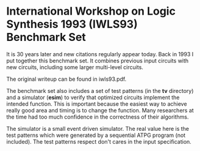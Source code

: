 # International Workshop on Logic Synthesis 1993 (IWLS93) Benchmark Set

It is 30 years later and new citations regularly appear today.  Back in 1993 I put together this benchmark set.  It combines previous input circuits with new circuits, including some larger multi-level circuits.

The original writeup can be found in iwls93.pdf.

The benchmark set also includes a set of test patterns (in the **tv** directory) and a simulator (**esim**) to verify that optimized circuits implement the intended function.  This is important because the easiest way to achieve really good area and timing is to change the function.   Many researchers at the time had too much confidence in the correctness of their algorithms.

The simulator is a small event driven simulator.   The real value here is the test patterns which were generated by a sequential ATPG program (not included). The test patterns respect don't cares in the input specification.  

